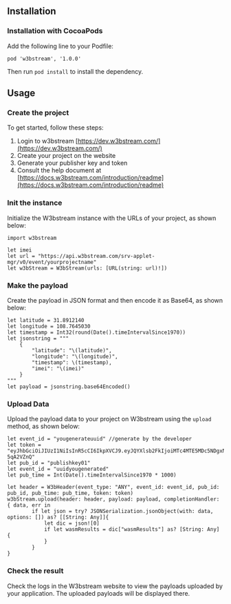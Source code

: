 ## Installation

### Installation with CocoaPods
Add the following line to your Podfile:
```
pod 'w3bstream', '1.0.0'
```
Then run  `pod install`  to install the dependency.

## Usage

### Create the project
To get started, follow these steps:
1. Login to w3bstream [https://dev.w3bstream.com/](https://dev.w3bstream.com/)
2. Create your project on the website
3. Generate your publisher key and token
4. Consult the help document at [https://docs.w3bstream.com/introduction/readme](https://docs.w3bstream.com/introduction/readme) 

### Init the instance
Initialize the W3bstream instance with the URLs of your project, as shown below:
```   
import w3bstream

let imei
let url = "https://api.w3bstream.com/srv-applet-mgr/v0/event/yourprojectname"
let w3bStream = W3bStream(urls: [URL(string: url)!])
```

### Make the payload
Create the payload in JSON format and then encode it as Base64, as shown below:
```   
let latitude = 31.8912140
let longitude = 108.7645030
let timestamp = Int32(round(Date().timeIntervalSince1970))
let jsonstring = """
    {
        "latitude": "\(latitude)",
        "longitude": "\(longitude)",
        "timestamp": \(timestamp),
        "imei": "\(imei)"
    }
"""
let payload = jsonstring.base64Encoded()
```   


### Upload Data
Upload the payload data to your project on W3bstream using the  `upload`  method, as shown below:

```
let event_id = "yougenerateuuid" //generate by the developer
let token = "eyJhbGciOiJIUzI1NiIsInR5cCI6IkpXVCJ9.eyJQYXlsb2FkIjoiMTc4MTE5MDc5NDgxNTA1OTk2OSIsImlzcyI6InczYnN0cmVhbSJ9.B1I982yTXgPTl7sfBrmDcx471Qz_1Z3fvd-5qA2VZnQ"
let pub_id = "publishkey01"
let event_id = "uuidyougenerated"
let pub_time = Int(Date().timeIntervalSince1970 * 1000)

let header = W3bHeader(event_type: "ANY", event_id: event_id, pub_id: pub_id, pub_time: pub_time, token: token)
w3bStream.upload(header: header, payload: payload, completionHandler: { data, err in
        if let json = try? JSONSerialization.jsonObject(with: data, options: []) as? [[String: Any]]{
            let dic = json![0]
            if let wasmResults = dic["wasmResults"] as? [String: Any] {
            }
        }
}
```
### Check the result
Check the logs in the W3bstream website to view the payloads uploaded by your application. The uploaded payloads will be displayed there.

